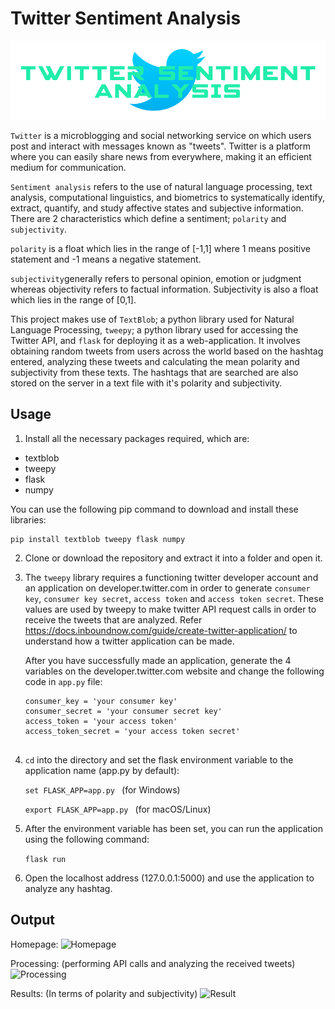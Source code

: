 # Twitter Sentiment Analysis

![Twitter Sentiment Analysis](static/twitterlogo.png)

```Twitter``` is a microblogging and social networking service on which users post and interact with messages known as "tweets". Twitter is a platform where you can easily share news from everywhere, making it an efficient medium for communication.

```Sentiment analysis``` refers to the use of natural language processing, text analysis, computational linguistics, and biometrics to systematically identify, extract, quantify, and study affective states and subjective information. There are 2 characteristics which define a sentiment; ```polarity``` and ```subjectivity```.

```polarity``` is a float which lies in the range of [-1,1] where 1 means positive statement and -1 means a negative statement. 

```subjectivity```generally refers to personal opinion, emotion or judgment whereas objectivity refers to factual information. Subjectivity is also a float which lies in the range of [0,1].

This project makes use of ```TextBlob```; a python library used for Natural Language Processing, ```tweepy```; a python library used for accessing the Twitter API, and ```flask``` for deploying it as a web-application. It involves obtaining random tweets from users across the world based on the hashtag entered, analyzing these tweets and calculating the mean polarity and subjectivity from these texts. 
The hashtags that are searched  are also stored on the server in a text file with it's polarity and subjectivity. 


## Usage

1. Install all the necessary packages required, which are:

* textblob
* tweepy
* flask
* numpy

You can use the following pip command to download and install these libraries:

    pip install textblob tweepy flask numpy

2. Clone or download the repository and extract it into a folder and open it.

3. The ```tweepy``` library  requires a functioning twitter developer account and an application on developer.twitter.com in order to generate ```consumer key```, ```consumer key secret```, ```access token``` and ```access token secret```. These values are used by tweepy to make twitter API request calls in order to receive the tweets that are analyzed. 
Refer https://docs.inboundnow.com/guide/create-twitter-application/ to understand how a twitter application can be made. 

   After you have successfully made an application, generate the 4 variables on the developer.twitter.com website and change the following code in ```app.py``` file:

    ```
   consumer_key = 'your consumer key'
    consumer_secret = 'your consumer secret key'
    access_token = 'your access token'
    access_token_secret = 'your access token secret' 


3. ```cd``` into the directory and set the flask environment variable to the application name (app.py by default): 

    ```set FLASK_APP=app.py ``` (for Windows)

    ```export FLASK_APP=app.py ``` (for macOS/Linux)

4. After the environment variable has been set, you can run the application using the following command:

    ``` flask run ```

5. Open the localhost address (127.0.0.1:5000) and use the application to analyze any hashtag.


## Output
Homepage:
![Homepage](TSA-Page1.png)

Processing: (performing API calls and analyzing the received tweets)
![Processing](TSA-Page2.png)

Results: (In terms of polarity and subjectivity)
![Result](TSA-Page3.png)
